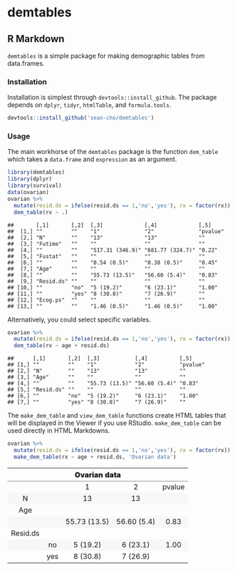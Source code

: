 demtables
================

R Markdown
----------

`demtables` is a simple package for making demographic tables from data.frames.

### Installation

Installation is simplest through `devtools::install_github`. The package depends on `dplyr`, `tidyr`, `htmlTable`, and `formula.tools`.

``` r
devtools::install_github('sean-cho/demtables')
```

### Usage

The main workhorse of the `demtables` package is the function `dem_table` which takes a `data.frame` and `expression` as an argument.

``` r
library(demtables)
library(dplyr)
library(survival)
data(ovarian)
ovarian %>% 
  mutate(resid.ds = ifelse(resid.ds == 1,'no','yes'), rx = factor(rx)) %>% 
  dem_table(rx ~ .)
```

    ##       [,1]       [,2]  [,3]             [,4]             [,5]    
    ##  [1,] ""         ""    "1"              "2"              "pvalue"
    ##  [2,] "N"        ""    "13"             "13"             ""      
    ##  [3,] "Futime"   ""    ""               ""               ""      
    ##  [4,] ""         ""    "517.31 (346.9)" "681.77 (324.7)" "0.22"  
    ##  [5,] "Fustat"   ""    ""               ""               ""      
    ##  [6,] ""         ""    "0.54 (0.5)"     "0.38 (0.5)"     "0.45"  
    ##  [7,] "Age"      ""    ""               ""               ""      
    ##  [8,] ""         ""    "55.73 (13.5)"   "56.60 (5.4)"    "0.83"  
    ##  [9,] "Resid.ds" ""    ""               ""               ""      
    ## [10,] ""         "no"  "5 (19.2)"       "6 (23.1)"       "1.00"  
    ## [11,] ""         "yes" "8 (30.8)"       "7 (26.9)"       ""      
    ## [12,] "Ecog.ps"  ""    ""               ""               ""      
    ## [13,] ""         ""    "1.46 (0.5)"     "1.46 (0.5)"     "1.00"

Alternatively, you could select specific variables.

``` r
ovarian %>% 
  mutate(resid.ds = ifelse(resid.ds == 1,'no','yes'), rx = factor(rx)) %>% 
  dem_table(rx ~ age + resid.ds)
```

    ##      [,1]       [,2]  [,3]           [,4]          [,5]    
    ## [1,] ""         ""    "1"            "2"           "pvalue"
    ## [2,] "N"        ""    "13"           "13"          ""      
    ## [3,] "Age"      ""    ""             ""            ""      
    ## [4,] ""         ""    "55.73 (13.5)" "56.60 (5.4)" "0.83"  
    ## [5,] "Resid.ds" ""    ""             ""            ""      
    ## [6,] ""         "no"  "5 (19.2)"     "6 (23.1)"    "1.00"  
    ## [7,] ""         "yes" "8 (30.8)"     "7 (26.9)"    ""

The `make_dem_table` and `view_dem_table` functions create HTML tables that will be displayed in the Viewer if you use RStudio. `make_dem_table` can be used directly in HTML Markdowns.

``` r
ovarian %>% 
  mutate(resid.ds = ifelse(resid.ds == 1,'no','yes'), rx = factor(rx)) %>% 
  make_dem_table(rx ~ age + resid.ds, 'Ovarian data')
```

<table class="gmisc_table" style="border-collapse: collapse; margin-top: 1em; margin-bottom: 1em;">
<thead>
<tr>
<th colspan="5" style="font-weight: 900; border-bottom: 1px solid grey; border-top: 2px solid grey; text-align: center;">
Ovarian data
</th>
</tr>
</thead>
<tbody>
<tr>
<td style="padding-left: .5em; padding-right: .5em; text-align: center;">
</td>
<td style="padding-left: .5em; padding-right: .5em; text-align: center;">
</td>
<td style="padding-left: .5em; padding-right: .5em; text-align: center;">
1
</td>
<td style="padding-left: .5em; padding-right: .5em; text-align: center;">
2
</td>
<td style="padding-left: .5em; padding-right: .5em; text-align: center;">
pvalue
</td>
</tr>
<tr style="background-color: #f7f7f7;">
<td style="padding-left: .5em; padding-right: .5em; background-color: #f7f7f7; text-align: center;">
N
</td>
<td style="padding-left: .5em; padding-right: .5em; background-color: #f7f7f7; text-align: center;">
</td>
<td style="padding-left: .5em; padding-right: .5em; background-color: #f7f7f7; text-align: center;">
13
</td>
<td style="padding-left: .5em; padding-right: .5em; background-color: #f7f7f7; text-align: center;">
13
</td>
<td style="padding-left: .5em; padding-right: .5em; background-color: #f7f7f7; text-align: center;">
</td>
</tr>
<tr>
<td style="padding-left: .5em; padding-right: .5em; text-align: center;">
Age
</td>
<td style="padding-left: .5em; padding-right: .5em; text-align: center;">
</td>
<td style="padding-left: .5em; padding-right: .5em; text-align: center;">
</td>
<td style="padding-left: .5em; padding-right: .5em; text-align: center;">
</td>
<td style="padding-left: .5em; padding-right: .5em; text-align: center;">
</td>
</tr>
<tr style="background-color: #f7f7f7;">
<td style="padding-left: .5em; padding-right: .5em; background-color: #f7f7f7; text-align: center;">
</td>
<td style="padding-left: .5em; padding-right: .5em; background-color: #f7f7f7; text-align: center;">
</td>
<td style="padding-left: .5em; padding-right: .5em; background-color: #f7f7f7; text-align: center;">
55.73 (13.5)
</td>
<td style="padding-left: .5em; padding-right: .5em; background-color: #f7f7f7; text-align: center;">
56.60 (5.4)
</td>
<td style="padding-left: .5em; padding-right: .5em; background-color: #f7f7f7; text-align: center;">
0.83
</td>
</tr>
<tr>
<td style="padding-left: .5em; padding-right: .5em; text-align: center;">
Resid.ds
</td>
<td style="padding-left: .5em; padding-right: .5em; text-align: center;">
</td>
<td style="padding-left: .5em; padding-right: .5em; text-align: center;">
</td>
<td style="padding-left: .5em; padding-right: .5em; text-align: center;">
</td>
<td style="padding-left: .5em; padding-right: .5em; text-align: center;">
</td>
</tr>
<tr style="background-color: #f7f7f7;">
<td style="padding-left: .5em; padding-right: .5em; background-color: #f7f7f7; text-align: center;">
</td>
<td style="padding-left: .5em; padding-right: .5em; background-color: #f7f7f7; text-align: center;">
no
</td>
<td style="padding-left: .5em; padding-right: .5em; background-color: #f7f7f7; text-align: center;">
5 (19.2)
</td>
<td style="padding-left: .5em; padding-right: .5em; background-color: #f7f7f7; text-align: center;">
6 (23.1)
</td>
<td style="padding-left: .5em; padding-right: .5em; background-color: #f7f7f7; text-align: center;">
1.00
</td>
</tr>
<tr>
<td style="padding-left: .5em; padding-right: .5em; border-bottom: 2px solid grey; text-align: center;">
</td>
<td style="padding-left: .5em; padding-right: .5em; border-bottom: 2px solid grey; text-align: center;">
yes
</td>
<td style="padding-left: .5em; padding-right: .5em; border-bottom: 2px solid grey; text-align: center;">
8 (30.8)
</td>
<td style="padding-left: .5em; padding-right: .5em; border-bottom: 2px solid grey; text-align: center;">
7 (26.9)
</td>
<td style="padding-left: .5em; padding-right: .5em; border-bottom: 2px solid grey; text-align: center;">
</td>
</tr>
</tbody>
</table>
